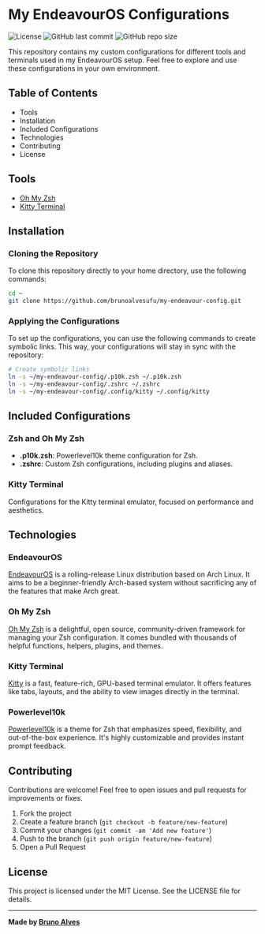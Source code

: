 # My EndeavourOS Configurations

![License](https://img.shields.io/github/license/brunoalvesufu/my-endeavour-config)
![GitHub last commit](https://img.shields.io/github/last-commit/brunoalvesufu/my-endeavour-config)
![GitHub repo size](https://img.shields.io/github/repo-size/brunoalvesufu/my-endeavour-config)

This repository contains my custom configurations for different tools and terminals used in my EndeavourOS setup. Feel free to explore and use these configurations in your own environment.

## Table of Contents

- Tools
- Installation
- Included Configurations
- Technologies
- Contributing
- License

## Tools

- [Oh My Zsh](https://ohmyz.sh/)
- [Kitty Terminal](https://sw.kovidgoyal.net/kitty/)

## Installation

### Cloning the Repository

To clone this repository directly to your home directory, use the following commands:

```bash
cd ~
git clone https://github.com/brunoalvesufu/my-endeavour-config.git
```

### Applying the Configurations

To set up the configurations, you can use the following commands to create symbolic links. This way, your configurations will stay in sync with the repository:

```bash
# Create symbolic links
ln -s ~/my-endeavour-config/.p10k.zsh ~/.p10k.zsh
ln -s ~/my-endeavour-config/.zshrc ~/.zshrc
ln -s ~/my-endeavour-config/.config/kitty ~/.config/kitty
```

## Included Configurations

### Zsh and Oh My Zsh

- **.p10k.zsh**: Powerlevel10k theme configuration for Zsh.
- **.zshrc**: Custom Zsh configurations, including plugins and aliases.

### Kitty Terminal

Configurations for the Kitty terminal emulator, focused on performance and aesthetics.

## Technologies

### EndeavourOS
[EndeavourOS](https://endeavouros.com/) is a rolling-release Linux distribution based on Arch Linux. It aims to be a beginner-friendly Arch-based system without sacrificing any of the features that make Arch great.

### Oh My Zsh
[Oh My Zsh](https://ohmyz.sh/) is a delightful, open source, community-driven framework for managing your Zsh configuration. It comes bundled with thousands of helpful functions, helpers, plugins, and themes.

### Kitty Terminal
[Kitty](https://sw.kovidgoyal.net/kitty/) is a fast, feature-rich, GPU-based terminal emulator. It offers features like tabs, layouts, and the ability to view images directly in the terminal.

### Powerlevel10k
[Powerlevel10k](https://github.com/romkatv/powerlevel10k) is a theme for Zsh that emphasizes speed, flexibility, and out-of-the-box experience. It's highly customizable and provides instant prompt feedback.

## Contributing

Contributions are welcome! Feel free to open issues and pull requests for improvements or fixes.

1. Fork the project
2. Create a feature branch (`git checkout -b feature/new-feature`)
3. Commit your changes (`git commit -am 'Add new feature'`)
4. Push to the branch (`git push origin feature/new-feature`)
5. Open a Pull Request

## License

This project is licensed under the MIT License. See the LICENSE file for details.

---

**Made by [Bruno Alves](https://github.com/brunoalvesufu)**
